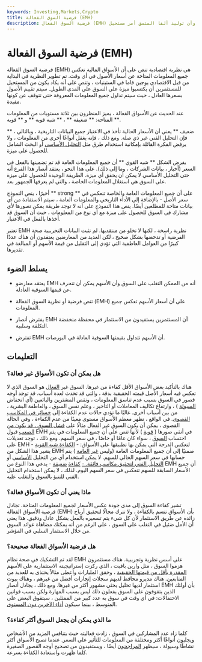 ```yaml
---
keywords: Investing,Markets,Crypto
title: فرضية السوق الفعالة (EMH)
description: فرضية السوق الفعال (EMH) هي نظرية استثمارية تنص على أن أسعار الأسهم تعكس جميع المعلومات وأن توليد ألفا المتسق أمر مستحيل.
---
```


# فرضية السوق الفعالة (EMH)
فرضية السوق الفعالة (EMH) هي نظرية اقتصادية تنص على أن الأسواق المالية تعكس جميع المعلومات المتاحة عن أسعار الأصول في أي وقت. تم تطوير النظرية في البداية من قبل الاقتصادي يوجين فاما في الستينيات ، وتنص على أنه يكاد يكون من المستحيل للمستثمرين أن يكتسبوا ميزة على السوق على المدى الطويل. سيتم تقييم الأصول بسعرها العادل ، حيث سيتم تداول جميع المعلومات المعروفة حتى تتوقف عن كونها مفيدة.

عند الحديث عن الأسواق الفعالة ، يميز المنظرون بين ثلاثة مستويات من المعلومات المتاحة: ** ضعيفة ** ، ** شبه قوية ** و ** قوية **.

** ضعيف ** يعني أن الأسعار الحالية تأخذ في الاعتبار جميع البيانات التاريخية ، وبالتالي ، فإن التحليل الفني غير ذي صلة. ومع ذلك ، فإنه يغفل أنواعًا أخرى من المعلومات ، ولا يرفض الفكرة القائلة بإمكانية استخدام طرق مثل [التحليل الأساسي](/fundamentalanalysis) أو البحث الشامل للحصول على ميزة.

يفرض الشكل ** شبه القوي ** أن جميع المعلومات العامة قد تم تضمينها بالفعل في السعر (أخبار ، بيانات الشركات ، وما إلى ذلك). على هذا النحو ، يعتقد أنصار هذا الفرع أنه حتى التحليل الأساسي لا يمكن أن يحقق أي ميزة. الطريقة الوحيدة للحصول على ميزة على السوق هي استغلال المعلومات الخاصة ، والتي لم يعرفها الجمهور بعد.

أخيرًا ، ينص النموذج ** strong ** على أن جميع المعلومات العامة والخاصة تنعكس في سعر الأصل - بالإضافة إلى الأداء التاريخي والمعلومات العامة ، سيتم الاستفادة من أي بيانات متاحة للمطلعين أيضًا. ينص هذا النموذج على أنه لا توجد طريقة يمكن تصورها لأي مشارك في السوق للحصول على ميزة مع أي نوع من المعلومات ، حيث أن السوق قد أخذها بالفعل في الاعتبار.

تعتبر EMH نظرية راسخة ، لكنها لا تخلو من منتقديها. لم تثبت البيانات التجريبية صحة الفرضية أو تدحضها بشكل صحيح ، لكن العديد من المعارضين يعتقدون أن هناك عددًا كبيرًا من العوامل العاطفية التي تؤدي إلى التقليل من قيمة الأسهم أو المبالغة في تقديرها.

## يسلط الضوء

- يعتقد معارضو EMH أنه من الممكن التغلب على السوق وأن الأسهم يمكن أن تنحرف عن قيمها السوقية العادلة.

- تنص فرضية أو نظرية السوق الفعالة (EMH) على أن أسعار الأسهم تعكس جميع المعلومات.

- يفترض أنصار EMH أن المستثمرين يستفيدون من الاستثمار في محفظة منخفضة التكلفة وسلبية.

- تفترض EMH أن الأسهم تتداول بقيمتها السوقية العادلة في البورصات.

## التعليمات

### هل يمكن أن تكون الأسواق غير فعالة؟

هناك بالتأكيد بعض الأسواق الأقل كفاءة من غيرها. السوق غير [الفعال](/inefficientmarket) هو السوق الذي لا تعكس فيه أسعار الأصل قيمته الحقيقية بدقة ، والتي قد تحدث لعدة أسباب. قد توجد أوجه قصور في السوق بسبب عدم تناسق المعلومات ، ونقص المشترين والبائعين (أي انخفاض [السيولة](/liquidity) ) ، وارتفاع تكاليف المعاملات أو التأخير ، وعلم نفس السوق ، والعاطفة البشرية ، من بين أسباب أخرى. غالبًا ما تؤدي حالات عدم الكفاءة إلى [خسائر في المكاسب القصوى](/deadweightloss). في الواقع ، تظهر معظم الأسواق مستوى معينًا من عدم الكفاءة ، وفي الحالة القصوى ، يمكن أن يكون السوق غير الفعال مثالًا على [فشل السوق . قد يكون من الصعب](/marketfailure) قبول EMH في أنقى صورها ( [قوية](/strongform) ) لأنها تنص على أن جميع المعلومات في يتم احتساب [السوق](/market) ، سواء كان عامًا أو خاصًا ، في سعر السهم. ومع ذلك ، توجد تعديلات على EMH لتعكس الدرجة التي يمكن بها تطبيقها على الأسواق: - [الكفاءة شبه القوية](/semistrongform) - يشير هذا الشكل من EMH ضمنيًا إلى أن جميع المعلومات العامة (وليس [غير](/materialinsiderinformation) [العامة](/materialinsiderinformation) ) يتم حسابها في سعر السهم الحالي للسهم. لا يمكن استخدام أي من التحليل [الأساسي](/fundamentalanalysis) أو [التحليل الفني لتحقيق مكاسب فائقة. -](/technicalanalysis) [كفاءة](/weakform) [ضعيفة](/weakform) - يدعي هذا النوع من EMH أن جميع الأسعار السابقة للسهم تنعكس في سعر السهم اليوم. لذلك ، لا يمكن استخدام التحليل الفني للتنبؤ بالسوق والتغلب عليه.

### ماذا يعني أن تكون الأسواق فعالة؟

تشير كفاءة السوق إلى مدى جودة عكس الأسعار لجميع المعلومات المتاحة. تجادل فرضية الأسواق الفعالة (EMH) بأن الأسواق تتسم بالكفاءة ، ولا تترك مجالًا لتحقيق أرباح زائدة عن طريق الاستثمار لأن كل شيء يتم تسعيره بالفعل بشكل عادل ودقيق. هذا يعني أن الأمل ضئيل في التغلب على السوق ، على الرغم من أنه يمكنك مضاهاة عوائد السوق من خلال الاستثمار السلبي في المؤشر.

### هل فرضية الأسواق الفعالة صحيحة؟

لقد تم التشكيك في صحة نظام EMH على أسس نظرية وتجريبية. هناك مستثمرون هزموا السوق ، مثل وارين بافيت ، الذي ركزت إستراتيجيته الاستثمارية على الأسهم [المقدرة بأقل من قيمتها الحقيقية](/undervalued) ، وحقق المليارات وأعطى مثالاً يحتذى به للعديد من المتابعين. هناك مديرو محافظ لديهم سجلات إنجازات أفضل من غيرهم ، وهناك بيوت استثمار لديها تحليل بحثي مشهور أكثر من غيرها. ومع ذلك ، يجادل أنصار EMH بأن أولئك الذين يتفوقون على السوق يفعلون ذلك ليس بسبب المهارة ولكن بسبب قوانين الاحتمالات: في أي وقت في سوق به عدد كبير من الممثلين ، سيتفوق البعض على المتوسط ، بينما سيكون [أداء الآخرين دون المستوى](/underperform).

### ما الذي يمكن أن يجعل السوق أكثر كفاءة؟

كلما زاد عدد المشاركين في السوق ، زادت فعاليته حيث يتنافس المزيد من الأشخاص ويجلبون أنواعًا أكثر ومختلفة من المعلومات للتأثير على السعر. عندما تصبح الأسواق أكثر نشاطًا وسيولة ، سيظهر [المراجحون](/arbitrageur) أيضًا ، ويستفيدون من تصحيح أوجه القصور الصغيرة كلما ظهرت واستعادة الكفاءة بسرعة.

